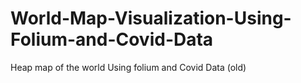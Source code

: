 # World-Map-Visualization-Using-Folium-and-Covid-Data
Heap map of the world Using folium and Covid Data (old)

